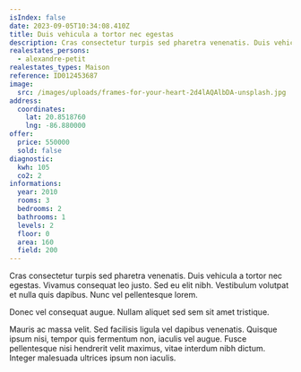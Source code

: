 ```yaml
---
isIndex: false
date: 2023-09-05T10:34:08.410Z
title: Duis vehicula a tortor nec egestas
description: Cras consectetur turpis sed pharetra venenatis. Duis vehicula a tortor nec egestas.
realestates_persons:
  - alexandre-petit
realestates_types: Maison
reference: ID012453687
image:
  src: /images/uploads/frames-for-your-heart-2d4lAQAlbDA-unsplash.jpg
address:
  coordinates:
    lat: 20.8518760
    lng: -86.880000
offer:
  price: 550000
  sold: false
diagnostic:
  kwh: 105
  co2: 2
informations:
  year: 2010
  rooms: 3
  bedrooms: 2
  bathrooms: 1
  levels: 2
  floor: 0
  area: 160
  field: 200
---
```

Cras consectetur turpis sed pharetra venenatis. Duis vehicula a tortor nec egestas. Vivamus consequat leo justo. Sed eu elit nibh. Vestibulum volutpat et nulla quis dapibus. Nunc vel pellentesque lorem. 


Donec vel consequat augue. Nullam aliquet sed sem sit amet tristique. 



Mauris ac massa velit. Sed facilisis ligula vel dapibus venenatis. Quisque ipsum nisi, tempor quis fermentum non, iaculis vel augue. Fusce pellentesque nisi hendrerit velit maximus, vitae interdum nibh dictum. Integer malesuada ultrices ipsum non iaculis.